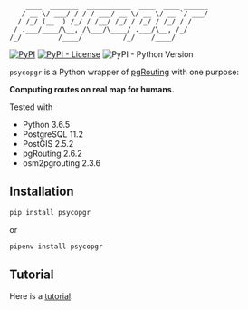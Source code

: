         ____  _______  ___________  ____  ____ ______
       / __ \/ ___/ / / / ___/ __ \/ __ \/ __ `/ ___/
      / /_/ (__  ) /_/ / /__/ /_/ / /_/ / /_/ / /
     / .___/____/\__, /\___/\____/ .___/\__, /_/
    /_/         /____/          /_/    /____/

[![PyPI](https://img.shields.io/pypi/v/psycopgr.svg)](https://pypi.org/project/psycopgr/)
[![PyPI - License](https://img.shields.io/pypi/l/psycopgr.svg)](https://pypi.org/project/psycopgr/)
![PyPI - Python Version](https://img.shields.io/pypi/pyversions/psycopgr.svg)

`psycopgr` is a Python wrapper of [pgRouting](http://pgrouting.org/) with one purpose:

**Computing routes on real map for humans.**

Tested with

- Python 3.6.5
- PostgreSQL 11.2
- PostGIS 2.5.2
- pgRouting 2.6.2
- osm2pgrouting 2.3.6

## Installation

```sh
pip install psycopgr
```

or

```sh
pipenv install psycopgr
```

## Tutorial

Here is a [tutorial](https://herrkaefer.com/2016/09/01/psycopgr-tutorial/).

